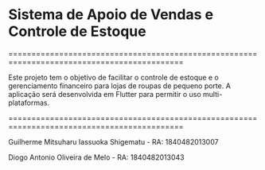 # Sistema de Apoio de Vendas e Controle de Estoque
============================================================================================


Este projeto tem o objetivo de facilitar o controle de estoque e o gerenciamento financeiro para lojas de roupas de pequeno porte.
A aplicação será desenvolvida em Flutter para permitir o uso multi-plataformas.


============================================================================================


Guilherme Mitsuharu Iassuoka Shigematu - RA: 	1840482013007


Diogo Antonio Oliveira de Melo - RA:  1840482013043
